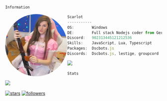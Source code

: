 ```bash
Information
```

<img src="SHEEP.jpg" style="border-radius: 100%;" align="left" width=200>

```ts
Scarlot
-----------
OS:        Windows
DE:        Full stack Nodejs coder from Germany
Discord:   902313445121212536
Skills:    JavaScript, Lua, Typescript
Packages:  Dscbots.js
Discords:  Dscbots.js, lestige, groupcord
```
<p align="left">
  <a href="https://discord.com/users/902313445121212536">
    <img src="https://discord.c99.nl/widget/theme-4/902313445121212536.png"/>
  </a>
</p>
  
```bash
Stats
```

<a href="https://github.com/Scarlot-Spy/">
  <img src="https://komarev.com/ghpvc/?username=Scarlot-Spy&color=5865f2&style=for-the-badge">
</a>

[![stars](https://img.shields.io/github/stars/Scarlot-Spy?color=5865f2&label=stars&style=for-the-badge)](https://github.com/Scarlot-Spy/)
[![followers](https://img.shields.io/github/followers/Scarlot-Spy?color=5865f2&style=for-the-badge)](https://github.com/Scarlot-Spy/)

